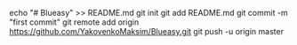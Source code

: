 echo "# Blueasy" >> README.md
git init
git add README.md
git commit -m "first commit"
git remote add origin https://github.com/YakovenkoMaksim/Blueasy.git
git push -u origin master